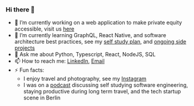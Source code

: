 ### Hi there 👋

- 🔭 I’m currently working on a web application to make private equity accessible, visit us [here](https://www.moonfare.com/)
- 🌱 I’m currently learning GraphQL, React Native, and software architecture best practices, see my [self study plan](https://github.com/users/mtanzim/projects/4), and [ongoing side projects](https://github.com/users/mtanzim/projects/5)
- 💬 Ask me about Python, Typescript, React, NodeJS, SQL
- 📫 How to reach me: [LinkedIn](https://www.linkedin.com/in/tanzim-mokammel), [Email](mailto:mtanzim@gmail.com)
- ⚡ Fun facts:
  - I enjoy travel and photography, see my [Instagram](https://www.instagram.com/tanzim_m/?hl=en)
  - I was on a [podcast](https://open.spotify.com/episode/5u3gXFNGomUkKimQHE9sgG?si=Op9ZjqG-RcuyWr9Uek2TvA) discussing self studying software engineering, staying productive during long term travel, and the tech startup scene in Berlin
  

